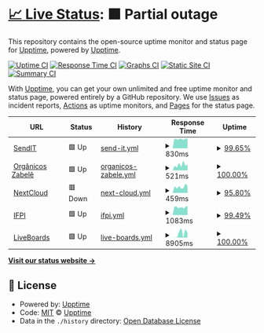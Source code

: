 # [📈 Live Status](https://upptime.github.io/upptime): <!--live status--> **🟧 Partial outage**

This repository contains the open-source uptime monitor and status page for [Upptime](https://upptime.js.org), powered by [Upptime](https://github.com/upptime/upptime).

[![Uptime CI](https://github.com/koj-co/upptime/workflows/Uptime%20CI/badge.svg)](https://github.com/koj-co/upptime/actions?query=workflow%3A%22Uptime+CI%22)
[![Response Time CI](https://github.com/koj-co/upptime/workflows/Response%20Time%20CI/badge.svg)](https://github.com/koj-co/upptime/actions?query=workflow%3A%22Response+Time+CI%22)
[![Graphs CI](https://github.com/koj-co/upptime/workflows/Graphs%20CI/badge.svg)](https://github.com/koj-co/upptime/actions?query=workflow%3A%22Graphs+CI%22)
[![Static Site CI](https://github.com/koj-co/upptime/workflows/Static%20Site%20CI/badge.svg)](https://github.com/koj-co/upptime/actions?query=workflow%3A%22Static+Site+CI%22)
[![Summary CI](https://github.com/koj-co/upptime/workflows/Summary%20CI/badge.svg)](https://github.com/koj-co/upptime/actions?query=workflow%3A%22Summary+CI%22)

With [Upptime](https://upptime.js.org), you can get your own unlimited and free uptime monitor and status page, powered entirely by a GitHub repository. We use [Issues](https://github.com/upptime/upptime/issues) as incident reports, [Actions](https://github.com/upptime/upptime/actions) as uptime monitors, and [Pages](https://upptime.github.io/upptime) for the status page.

<!--start: status pages-->
<!-- This summary is generated by Upptime (https://github.com/upptime/upptime) -->
<!-- Do not edit this manually, your changes will be overwritten -->
<!-- prettier-ignore -->
| URL | Status | History | Response Time | Uptime |
| --- | ------ | ------- | ------------- | ------ |
| <img alt="" src="https://favicons.githubusercontent.com/sendit.dannluciano.com.br" height="13"> [SendIT](https://sendit.dannluciano.com.br) | 🟩 Up | [send-it.yml](https://github.com/dannluciano/upptime/commits/master/history/send-it.yml) | <details><summary><img alt="Response time graph" src="./graphs/send-it/response-time-week.png" height="20"> 830ms</summary><br><a href="https://dannluciano.github.io/upptime/history/send-it"><img alt="Response time 865" src="https://img.shields.io/endpoint?url=https%3A%2F%2Fraw.githubusercontent.com%2Fdannluciano%2Fupptime%2Fmaster%2Fapi%2Fsend-it%2Fresponse-time.json"></a><br><a href="https://dannluciano.github.io/upptime/history/send-it"><img alt="24-hour response time 848" src="https://img.shields.io/endpoint?url=https%3A%2F%2Fraw.githubusercontent.com%2Fdannluciano%2Fupptime%2Fmaster%2Fapi%2Fsend-it%2Fresponse-time-day.json"></a><br><a href="https://dannluciano.github.io/upptime/history/send-it"><img alt="7-day response time 830" src="https://img.shields.io/endpoint?url=https%3A%2F%2Fraw.githubusercontent.com%2Fdannluciano%2Fupptime%2Fmaster%2Fapi%2Fsend-it%2Fresponse-time-week.json"></a><br><a href="https://dannluciano.github.io/upptime/history/send-it"><img alt="30-day response time 865" src="https://img.shields.io/endpoint?url=https%3A%2F%2Fraw.githubusercontent.com%2Fdannluciano%2Fupptime%2Fmaster%2Fapi%2Fsend-it%2Fresponse-time-month.json"></a><br><a href="https://dannluciano.github.io/upptime/history/send-it"><img alt="1-year response time 865" src="https://img.shields.io/endpoint?url=https%3A%2F%2Fraw.githubusercontent.com%2Fdannluciano%2Fupptime%2Fmaster%2Fapi%2Fsend-it%2Fresponse-time-year.json"></a></details> | <details><summary><a href="https://dannluciano.github.io/upptime/history/send-it">99.65%</a></summary><a href="https://dannluciano.github.io/upptime/history/send-it"><img alt="All-time uptime 99.78%" src="https://img.shields.io/endpoint?url=https%3A%2F%2Fraw.githubusercontent.com%2Fdannluciano%2Fupptime%2Fmaster%2Fapi%2Fsend-it%2Fuptime.json"></a><br><a href="https://dannluciano.github.io/upptime/history/send-it"><img alt="24-hour uptime 100.00%" src="https://img.shields.io/endpoint?url=https%3A%2F%2Fraw.githubusercontent.com%2Fdannluciano%2Fupptime%2Fmaster%2Fapi%2Fsend-it%2Fuptime-day.json"></a><br><a href="https://dannluciano.github.io/upptime/history/send-it"><img alt="7-day uptime 99.65%" src="https://img.shields.io/endpoint?url=https%3A%2F%2Fraw.githubusercontent.com%2Fdannluciano%2Fupptime%2Fmaster%2Fapi%2Fsend-it%2Fuptime-week.json"></a><br><a href="https://dannluciano.github.io/upptime/history/send-it"><img alt="30-day uptime 99.78%" src="https://img.shields.io/endpoint?url=https%3A%2F%2Fraw.githubusercontent.com%2Fdannluciano%2Fupptime%2Fmaster%2Fapi%2Fsend-it%2Fuptime-month.json"></a><br><a href="https://dannluciano.github.io/upptime/history/send-it"><img alt="1-year uptime 99.78%" src="https://img.shields.io/endpoint?url=https%3A%2F%2Fraw.githubusercontent.com%2Fdannluciano%2Fupptime%2Fmaster%2Fapi%2Fsend-it%2Fuptime-year.json"></a></details>
| <img alt="" src="https://favicons.githubusercontent.com/www.organicosrn.eco.br" height="13"> [Orgânicos Zabelê](https://www.organicosrn.eco.br) | 🟩 Up | [organicos-zabele.yml](https://github.com/dannluciano/upptime/commits/master/history/organicos-zabele.yml) | <details><summary><img alt="Response time graph" src="./graphs/organicos-zabele/response-time-week.png" height="20"> 521ms</summary><br><a href="https://dannluciano.github.io/upptime/history/organicos-zabele"><img alt="Response time 519" src="https://img.shields.io/endpoint?url=https%3A%2F%2Fraw.githubusercontent.com%2Fdannluciano%2Fupptime%2Fmaster%2Fapi%2Forganicos-zabele%2Fresponse-time.json"></a><br><a href="https://dannluciano.github.io/upptime/history/organicos-zabele"><img alt="24-hour response time 314" src="https://img.shields.io/endpoint?url=https%3A%2F%2Fraw.githubusercontent.com%2Fdannluciano%2Fupptime%2Fmaster%2Fapi%2Forganicos-zabele%2Fresponse-time-day.json"></a><br><a href="https://dannluciano.github.io/upptime/history/organicos-zabele"><img alt="7-day response time 521" src="https://img.shields.io/endpoint?url=https%3A%2F%2Fraw.githubusercontent.com%2Fdannluciano%2Fupptime%2Fmaster%2Fapi%2Forganicos-zabele%2Fresponse-time-week.json"></a><br><a href="https://dannluciano.github.io/upptime/history/organicos-zabele"><img alt="30-day response time 519" src="https://img.shields.io/endpoint?url=https%3A%2F%2Fraw.githubusercontent.com%2Fdannluciano%2Fupptime%2Fmaster%2Fapi%2Forganicos-zabele%2Fresponse-time-month.json"></a><br><a href="https://dannluciano.github.io/upptime/history/organicos-zabele"><img alt="1-year response time 519" src="https://img.shields.io/endpoint?url=https%3A%2F%2Fraw.githubusercontent.com%2Fdannluciano%2Fupptime%2Fmaster%2Fapi%2Forganicos-zabele%2Fresponse-time-year.json"></a></details> | <details><summary><a href="https://dannluciano.github.io/upptime/history/organicos-zabele">100.00%</a></summary><a href="https://dannluciano.github.io/upptime/history/organicos-zabele"><img alt="All-time uptime 100.00%" src="https://img.shields.io/endpoint?url=https%3A%2F%2Fraw.githubusercontent.com%2Fdannluciano%2Fupptime%2Fmaster%2Fapi%2Forganicos-zabele%2Fuptime.json"></a><br><a href="https://dannluciano.github.io/upptime/history/organicos-zabele"><img alt="24-hour uptime 100.00%" src="https://img.shields.io/endpoint?url=https%3A%2F%2Fraw.githubusercontent.com%2Fdannluciano%2Fupptime%2Fmaster%2Fapi%2Forganicos-zabele%2Fuptime-day.json"></a><br><a href="https://dannluciano.github.io/upptime/history/organicos-zabele"><img alt="7-day uptime 100.00%" src="https://img.shields.io/endpoint?url=https%3A%2F%2Fraw.githubusercontent.com%2Fdannluciano%2Fupptime%2Fmaster%2Fapi%2Forganicos-zabele%2Fuptime-week.json"></a><br><a href="https://dannluciano.github.io/upptime/history/organicos-zabele"><img alt="30-day uptime 100.00%" src="https://img.shields.io/endpoint?url=https%3A%2F%2Fraw.githubusercontent.com%2Fdannluciano%2Fupptime%2Fmaster%2Fapi%2Forganicos-zabele%2Fuptime-month.json"></a><br><a href="https://dannluciano.github.io/upptime/history/organicos-zabele"><img alt="1-year uptime 100.00%" src="https://img.shields.io/endpoint?url=https%3A%2F%2Fraw.githubusercontent.com%2Fdannluciano%2Fupptime%2Fmaster%2Fapi%2Forganicos-zabele%2Fuptime-year.json"></a></details>
| <img alt="" src="https://favicons.githubusercontent.com/cloud.dannluciano.com.br" height="13"> [NextCloud](https://cloud.dannluciano.com.br) | 🟥 Down | [next-cloud.yml](https://github.com/dannluciano/upptime/commits/master/history/next-cloud.yml) | <details><summary><img alt="Response time graph" src="./graphs/next-cloud/response-time-week.png" height="20"> 459ms</summary><br><a href="https://dannluciano.github.io/upptime/history/next-cloud"><img alt="Response time 514" src="https://img.shields.io/endpoint?url=https%3A%2F%2Fraw.githubusercontent.com%2Fdannluciano%2Fupptime%2Fmaster%2Fapi%2Fnext-cloud%2Fresponse-time.json"></a><br><a href="https://dannluciano.github.io/upptime/history/next-cloud"><img alt="24-hour response time 395" src="https://img.shields.io/endpoint?url=https%3A%2F%2Fraw.githubusercontent.com%2Fdannluciano%2Fupptime%2Fmaster%2Fapi%2Fnext-cloud%2Fresponse-time-day.json"></a><br><a href="https://dannluciano.github.io/upptime/history/next-cloud"><img alt="7-day response time 459" src="https://img.shields.io/endpoint?url=https%3A%2F%2Fraw.githubusercontent.com%2Fdannluciano%2Fupptime%2Fmaster%2Fapi%2Fnext-cloud%2Fresponse-time-week.json"></a><br><a href="https://dannluciano.github.io/upptime/history/next-cloud"><img alt="30-day response time 514" src="https://img.shields.io/endpoint?url=https%3A%2F%2Fraw.githubusercontent.com%2Fdannluciano%2Fupptime%2Fmaster%2Fapi%2Fnext-cloud%2Fresponse-time-month.json"></a><br><a href="https://dannluciano.github.io/upptime/history/next-cloud"><img alt="1-year response time 514" src="https://img.shields.io/endpoint?url=https%3A%2F%2Fraw.githubusercontent.com%2Fdannluciano%2Fupptime%2Fmaster%2Fapi%2Fnext-cloud%2Fresponse-time-year.json"></a></details> | <details><summary><a href="https://dannluciano.github.io/upptime/history/next-cloud">95.80%</a></summary><a href="https://dannluciano.github.io/upptime/history/next-cloud"><img alt="All-time uptime 97.43%" src="https://img.shields.io/endpoint?url=https%3A%2F%2Fraw.githubusercontent.com%2Fdannluciano%2Fupptime%2Fmaster%2Fapi%2Fnext-cloud%2Fuptime.json"></a><br><a href="https://dannluciano.github.io/upptime/history/next-cloud"><img alt="24-hour uptime 70.60%" src="https://img.shields.io/endpoint?url=https%3A%2F%2Fraw.githubusercontent.com%2Fdannluciano%2Fupptime%2Fmaster%2Fapi%2Fnext-cloud%2Fuptime-day.json"></a><br><a href="https://dannluciano.github.io/upptime/history/next-cloud"><img alt="7-day uptime 95.80%" src="https://img.shields.io/endpoint?url=https%3A%2F%2Fraw.githubusercontent.com%2Fdannluciano%2Fupptime%2Fmaster%2Fapi%2Fnext-cloud%2Fuptime-week.json"></a><br><a href="https://dannluciano.github.io/upptime/history/next-cloud"><img alt="30-day uptime 97.43%" src="https://img.shields.io/endpoint?url=https%3A%2F%2Fraw.githubusercontent.com%2Fdannluciano%2Fupptime%2Fmaster%2Fapi%2Fnext-cloud%2Fuptime-month.json"></a><br><a href="https://dannluciano.github.io/upptime/history/next-cloud"><img alt="1-year uptime 97.43%" src="https://img.shields.io/endpoint?url=https%3A%2F%2Fraw.githubusercontent.com%2Fdannluciano%2Fupptime%2Fmaster%2Fapi%2Fnext-cloud%2Fuptime-year.json"></a></details>
| <img alt="" src="https://favicons.githubusercontent.com/www.ifpi.edu.br" height="13"> [IFPI](https://www.ifpi.edu.br/) | 🟩 Up | [ifpi.yml](https://github.com/dannluciano/upptime/commits/master/history/ifpi.yml) | <details><summary><img alt="Response time graph" src="./graphs/ifpi/response-time-week.png" height="20"> 1083ms</summary><br><a href="https://dannluciano.github.io/upptime/history/ifpi"><img alt="Response time 1105" src="https://img.shields.io/endpoint?url=https%3A%2F%2Fraw.githubusercontent.com%2Fdannluciano%2Fupptime%2Fmaster%2Fapi%2Fifpi%2Fresponse-time.json"></a><br><a href="https://dannluciano.github.io/upptime/history/ifpi"><img alt="24-hour response time 1069" src="https://img.shields.io/endpoint?url=https%3A%2F%2Fraw.githubusercontent.com%2Fdannluciano%2Fupptime%2Fmaster%2Fapi%2Fifpi%2Fresponse-time-day.json"></a><br><a href="https://dannluciano.github.io/upptime/history/ifpi"><img alt="7-day response time 1083" src="https://img.shields.io/endpoint?url=https%3A%2F%2Fraw.githubusercontent.com%2Fdannluciano%2Fupptime%2Fmaster%2Fapi%2Fifpi%2Fresponse-time-week.json"></a><br><a href="https://dannluciano.github.io/upptime/history/ifpi"><img alt="30-day response time 1105" src="https://img.shields.io/endpoint?url=https%3A%2F%2Fraw.githubusercontent.com%2Fdannluciano%2Fupptime%2Fmaster%2Fapi%2Fifpi%2Fresponse-time-month.json"></a><br><a href="https://dannluciano.github.io/upptime/history/ifpi"><img alt="1-year response time 1105" src="https://img.shields.io/endpoint?url=https%3A%2F%2Fraw.githubusercontent.com%2Fdannluciano%2Fupptime%2Fmaster%2Fapi%2Fifpi%2Fresponse-time-year.json"></a></details> | <details><summary><a href="https://dannluciano.github.io/upptime/history/ifpi">99.49%</a></summary><a href="https://dannluciano.github.io/upptime/history/ifpi"><img alt="All-time uptime 99.49%" src="https://img.shields.io/endpoint?url=https%3A%2F%2Fraw.githubusercontent.com%2Fdannluciano%2Fupptime%2Fmaster%2Fapi%2Fifpi%2Fuptime.json"></a><br><a href="https://dannluciano.github.io/upptime/history/ifpi"><img alt="24-hour uptime 100.00%" src="https://img.shields.io/endpoint?url=https%3A%2F%2Fraw.githubusercontent.com%2Fdannluciano%2Fupptime%2Fmaster%2Fapi%2Fifpi%2Fuptime-day.json"></a><br><a href="https://dannluciano.github.io/upptime/history/ifpi"><img alt="7-day uptime 99.49%" src="https://img.shields.io/endpoint?url=https%3A%2F%2Fraw.githubusercontent.com%2Fdannluciano%2Fupptime%2Fmaster%2Fapi%2Fifpi%2Fuptime-week.json"></a><br><a href="https://dannluciano.github.io/upptime/history/ifpi"><img alt="30-day uptime 99.49%" src="https://img.shields.io/endpoint?url=https%3A%2F%2Fraw.githubusercontent.com%2Fdannluciano%2Fupptime%2Fmaster%2Fapi%2Fifpi%2Fuptime-month.json"></a><br><a href="https://dannluciano.github.io/upptime/history/ifpi"><img alt="1-year uptime 99.49%" src="https://img.shields.io/endpoint?url=https%3A%2F%2Fraw.githubusercontent.com%2Fdannluciano%2Fupptime%2Fmaster%2Fapi%2Fifpi%2Fuptime-year.json"></a></details>
| <img alt="" src="https://favicons.githubusercontent.com/liveboards.herokuapp.com" height="13"> [LiveBoards](https://liveboards.herokuapp.com/) | 🟩 Up | [live-boards.yml](https://github.com/dannluciano/upptime/commits/master/history/live-boards.yml) | <details><summary><img alt="Response time graph" src="./graphs/live-boards/response-time-week.png" height="20"> 8905ms</summary><br><a href="https://dannluciano.github.io/upptime/history/live-boards"><img alt="Response time 5217" src="https://img.shields.io/endpoint?url=https%3A%2F%2Fraw.githubusercontent.com%2Fdannluciano%2Fupptime%2Fmaster%2Fapi%2Flive-boards%2Fresponse-time.json"></a><br><a href="https://dannluciano.github.io/upptime/history/live-boards"><img alt="24-hour response time 18560" src="https://img.shields.io/endpoint?url=https%3A%2F%2Fraw.githubusercontent.com%2Fdannluciano%2Fupptime%2Fmaster%2Fapi%2Flive-boards%2Fresponse-time-day.json"></a><br><a href="https://dannluciano.github.io/upptime/history/live-boards"><img alt="7-day response time 8905" src="https://img.shields.io/endpoint?url=https%3A%2F%2Fraw.githubusercontent.com%2Fdannluciano%2Fupptime%2Fmaster%2Fapi%2Flive-boards%2Fresponse-time-week.json"></a><br><a href="https://dannluciano.github.io/upptime/history/live-boards"><img alt="30-day response time 5217" src="https://img.shields.io/endpoint?url=https%3A%2F%2Fraw.githubusercontent.com%2Fdannluciano%2Fupptime%2Fmaster%2Fapi%2Flive-boards%2Fresponse-time-month.json"></a><br><a href="https://dannluciano.github.io/upptime/history/live-boards"><img alt="1-year response time 5217" src="https://img.shields.io/endpoint?url=https%3A%2F%2Fraw.githubusercontent.com%2Fdannluciano%2Fupptime%2Fmaster%2Fapi%2Flive-boards%2Fresponse-time-year.json"></a></details> | <details><summary><a href="https://dannluciano.github.io/upptime/history/live-boards">100.00%</a></summary><a href="https://dannluciano.github.io/upptime/history/live-boards"><img alt="All-time uptime 100.00%" src="https://img.shields.io/endpoint?url=https%3A%2F%2Fraw.githubusercontent.com%2Fdannluciano%2Fupptime%2Fmaster%2Fapi%2Flive-boards%2Fuptime.json"></a><br><a href="https://dannluciano.github.io/upptime/history/live-boards"><img alt="24-hour uptime 100.00%" src="https://img.shields.io/endpoint?url=https%3A%2F%2Fraw.githubusercontent.com%2Fdannluciano%2Fupptime%2Fmaster%2Fapi%2Flive-boards%2Fuptime-day.json"></a><br><a href="https://dannluciano.github.io/upptime/history/live-boards"><img alt="7-day uptime 100.00%" src="https://img.shields.io/endpoint?url=https%3A%2F%2Fraw.githubusercontent.com%2Fdannluciano%2Fupptime%2Fmaster%2Fapi%2Flive-boards%2Fuptime-week.json"></a><br><a href="https://dannluciano.github.io/upptime/history/live-boards"><img alt="30-day uptime 100.00%" src="https://img.shields.io/endpoint?url=https%3A%2F%2Fraw.githubusercontent.com%2Fdannluciano%2Fupptime%2Fmaster%2Fapi%2Flive-boards%2Fuptime-month.json"></a><br><a href="https://dannluciano.github.io/upptime/history/live-boards"><img alt="1-year uptime 100.00%" src="https://img.shields.io/endpoint?url=https%3A%2F%2Fraw.githubusercontent.com%2Fdannluciano%2Fupptime%2Fmaster%2Fapi%2Flive-boards%2Fuptime-year.json"></a></details>

<!--end: status pages-->

[**Visit our status website →**](https://upptime.github.io/upptime)

## 📄 License

- Powered by: [Upptime](https://github.com/upptime/upptime)
- Code: [MIT](./LICENSE) © [Upptime](https://upptime.js.org)
- Data in the `./history` directory: [Open Database License](https://opendatacommons.org/licenses/odbl/1-0/)
